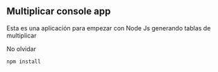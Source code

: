 ## Multiplicar console app

Esta es una aplicación para empezar con Node Js generando tablas de multiplicar

No olvidar 

```
npm install
```